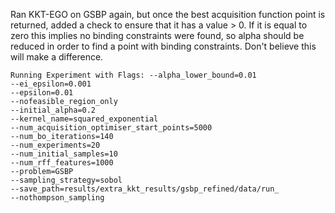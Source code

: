 Ran KKT-EGO on GSBP again, but once the best acquisition function point is returned, added a check to
ensure that it has a value > 0. If it is equal to zero this implies no binding constraints were found,
so alpha should be reduced in order to find a point with binding constraints. Don't believe this will make
a difference.

``` 
Running Experiment with Flags: --alpha_lower_bound=0.01
--ei_epsilon=0.001
--epsilon=0.01
--nofeasible_region_only
--initial_alpha=0.2
--kernel_name=squared_exponential
--num_acquisition_optimiser_start_points=5000
--num_bo_iterations=140
--num_experiments=20
--num_initial_samples=10
--num_rff_features=1000
--problem=GSBP
--sampling_strategy=sobol
--save_path=results/extra_kkt_results/gsbp_refined/data/run_
--nothompson_sampling
```